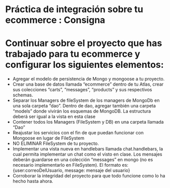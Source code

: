 # Práctica de integración sobre tu ecommerce : Consigna

# Continuar sobre el proyecto que has trabajado para tu ecommerce y configurar los siguientes elementos:

* Agregar el modelo de persistencia de Mongo y mongoose a tu proyecto.
* Crear una base de datos llamada “ecommerce” dentro de tu Atlas, crear sus colecciones “carts”, “messages”, “products” y sus respectivos schemas.
* Separar los Managers de fileSystem de los managers de MongoDb en una sola carpeta “dao”. Dentro de dao, agregar también una carpeta “models” donde vivirán los esquemas de MongoDB. La estructura deberá ser igual a la vista en esta clase
* Contener todos los Managers (FileSystem y DB) en una carpeta llamada “Dao”
* Reajustar los servicios con el fin de que puedan funcionar con Mongoose en lugar de FileSystem
* NO ELIMINAR FileSystem de tu proyecto.
* Implementar una vista nueva en handlebars llamada chat.handlebars, la cual permita implementar un chat como el visto en clase. Los mensajes deberán guardarse en una colección “messages” en mongo (no es necesario implementarlo en FileSystem). El formato es: {user:correoDelUsuario, message: mensaje del usuario}
* Corroborar la integridad del proyecto para que todo funcione como lo ha hecho hasta ahora.